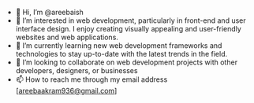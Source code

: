 - 👋 Hi, I’m @areebaish
- 👀 I’m interested in web development, particularly in front-end and user interface design. I enjoy creating visually appealing and user-friendly websites and web applications.
- 🌱 I’m currently learning new web development frameworks and technologies to stay up-to-date with the latest trends in the field. 
- 💞️ I’m looking to collaborate on web development projects with other developers, designers, or businesses
- 📫 How to reach me through my email address [areebaakram936@gmail.com]

<!---
areebaish/areebaish is a ✨ special ✨ repository because its `README.md` (this file) appears on your GitHub profile.
You can click the Preview link to take a look at your changes.
--->
